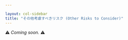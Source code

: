 ```yaml
---

layout: col-sidebar
title: "その他考慮すべきリスク (Other Risks to Consider)"
---
```


:warning: *Coming soon.* :warning:
